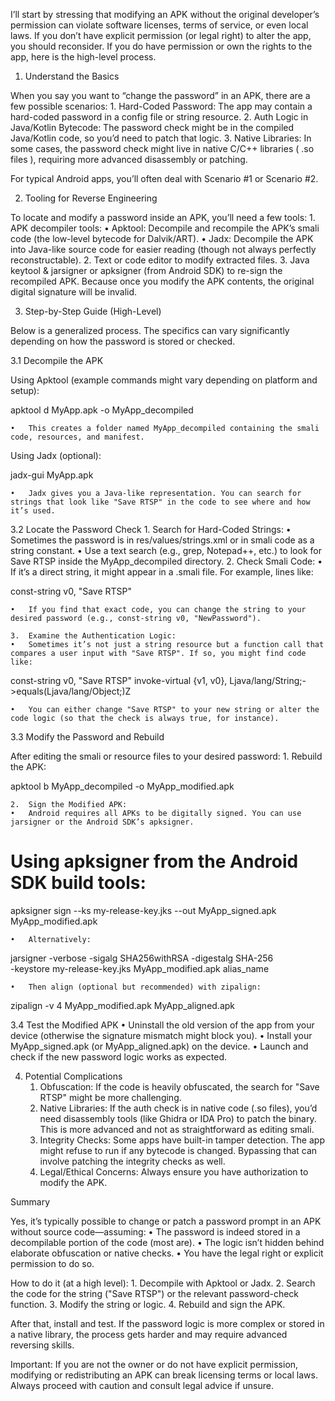 I’ll start by stressing that modifying an APK without the original developer’s permission can violate software licenses, terms of service, or even local laws. If you don’t have explicit permission (or legal right) to alter the app, you should reconsider. If you do have permission or own the rights to the app, here is the high-level process.

1. Understand the Basics

When you say you want to “change the password” in an APK, there are a few possible scenarios:
	1.	Hard-Coded Password: The app may contain a hard-coded password in a config file or string resource.
	2.	Auth Logic in Java/Kotlin Bytecode: The password check might be in the compiled Java/Kotlin code, so you’d need to patch that logic.
	3.	Native Libraries: In some cases, the password check might live in native C/C++ libraries ( .so files ), requiring more advanced disassembly or patching.

For typical Android apps, you’ll often deal with Scenario #1 or Scenario #2.

2. Tooling for Reverse Engineering

To locate and modify a password inside an APK, you’ll need a few tools:
	1.	APK decompiler tools:
	•	Apktool: Decompile and recompile the APK’s smali code (the low-level bytecode for Dalvik/ART).
	•	Jadx: Decompile the APK into Java-like source code for easier reading (though not always perfectly reconstructable).
	2.	Text or code editor to modify extracted files.
	3.	Java keytool & jarsigner or apksigner (from Android SDK) to re-sign the recompiled APK. Because once you modify the APK contents, the original digital signature will be invalid.

3. Step-by-Step Guide (High-Level)

Below is a generalized process. The specifics can vary significantly depending on how the password is stored or checked.

3.1 Decompile the APK

Using Apktool (example commands might vary depending on platform and setup):

apktool d MyApp.apk -o MyApp_decompiled

	•	This creates a folder named MyApp_decompiled containing the smali code, resources, and manifest.

Using Jadx (optional):

jadx-gui MyApp.apk

	•	Jadx gives you a Java-like representation. You can search for strings that look like "Save RTSP" in the code to see where and how it’s used.

3.2 Locate the Password Check
	1.	Search for Hard-Coded Strings:
	•	Sometimes the password is in res/values/strings.xml or in smali code as a string constant.
	•	Use a text search (e.g., grep, Notepad++, etc.) to look for Save RTSP inside the MyApp_decompiled directory.
	2.	Check Smali Code:
	•	If it’s a direct string, it might appear in a .smali file. For example, lines like:

const-string v0, "Save RTSP"


	•	If you find that exact code, you can change the string to your desired password (e.g., const-string v0, "NewPassword").

	3.	Examine the Authentication Logic:
	•	Sometimes it’s not just a string resource but a function call that compares a user input with "Save RTSP". If so, you might find code like:

const-string v0, "Save RTSP"
invoke-virtual {v1, v0}, Ljava/lang/String;->equals(Ljava/lang/Object;)Z


	•	You can either change "Save RTSP" to your new string or alter the code logic (so that the check is always true, for instance).

3.3 Modify the Password and Rebuild

After editing the smali or resource files to your desired password:
	1.	Rebuild the APK:

apktool b MyApp_decompiled -o MyApp_modified.apk


	2.	Sign the Modified APK:
	•	Android requires all APKs to be digitally signed. You can use jarsigner or the Android SDK’s apksigner.

# Using apksigner from the Android SDK build tools:
apksigner sign --ks my-release-key.jks --out MyApp_signed.apk MyApp_modified.apk


	•	Alternatively:

jarsigner -verbose -sigalg SHA256withRSA -digestalg SHA-256 \
  -keystore my-release-key.jks MyApp_modified.apk alias_name


	•	Then align (optional but recommended) with zipalign:

zipalign -v 4 MyApp_modified.apk MyApp_aligned.apk



3.4 Test the Modified APK
	•	Uninstall the old version of the app from your device (otherwise the signature mismatch might block you).
	•	Install your MyApp_signed.apk (or MyApp_aligned.apk) on the device.
	•	Launch and check if the new password logic works as expected.

4. Potential Complications
	1.	Obfuscation: If the code is heavily obfuscated, the search for "Save RTSP" might be more challenging.
	2.	Native Libraries: If the auth check is in native code (.so files), you’d need disassembly tools (like Ghidra or IDA Pro) to patch the binary. This is more advanced and not as straightforward as editing smali.
	3.	Integrity Checks: Some apps have built-in tamper detection. The app might refuse to run if any bytecode is changed. Bypassing that can involve patching the integrity checks as well.
	4.	Legal/Ethical Concerns: Always ensure you have authorization to modify the APK.

Summary

Yes, it’s typically possible to change or patch a password prompt in an APK without source code—assuming:
	•	The password is indeed stored in a decompilable portion of the code (most are).
	•	The logic isn’t hidden behind elaborate obfuscation or native checks.
	•	You have the legal right or explicit permission to do so.

How to do it (at a high level):
	1.	Decompile with Apktool or Jadx.
	2.	Search the code for the string ("Save RTSP") or the relevant password-check function.
	3.	Modify the string or logic.
	4.	Rebuild and sign the APK.

After that, install and test. If the password logic is more complex or stored in a native library, the process gets harder and may require advanced reversing skills.

Important: If you are not the owner or do not have explicit permission, modifying or redistributing an APK can break licensing terms or local laws. Always proceed with caution and consult legal advice if unsure.